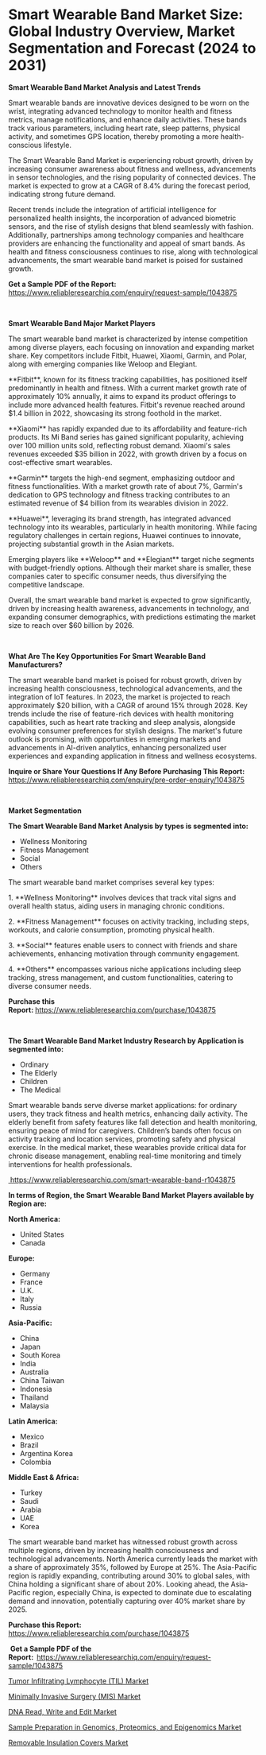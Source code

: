 <p><h1>Smart Wearable Band Market Size: Global Industry Overview, Market Segmentation and Forecast (2024 to 2031)</h1></p><p><strong>Smart Wearable Band Market Analysis and Latest Trends</strong></p>
<p><p>Smart wearable bands are innovative devices designed to be worn on the wrist, integrating advanced technology to monitor health and fitness metrics, manage notifications, and enhance daily activities. These bands track various parameters, including heart rate, sleep patterns, physical activity, and sometimes GPS location, thereby promoting a more health-conscious lifestyle. </p><p>The Smart Wearable Band Market is experiencing robust growth, driven by increasing consumer awareness about fitness and wellness, advancements in sensor technologies, and the rising popularity of connected devices. The market is expected to grow at a CAGR of 8.4% during the forecast period, indicating strong future demand. </p><p>Recent trends include the integration of artificial intelligence for personalized health insights, the incorporation of advanced biometric sensors, and the rise of stylish designs that blend seamlessly with fashion. Additionally, partnerships among technology companies and healthcare providers are enhancing the functionality and appeal of smart bands. As health and fitness consciousness continues to rise, along with technological advancements, the smart wearable band market is poised for sustained growth.</p></p>
<p><strong>Get a Sample PDF of the Report:&nbsp;</strong> <a href="https://www.reliableresearchiq.com/enquiry/request-sample/1043875?utm_campaign=1780&utm_medium=2&utm_source=Github&utm_content=ia&utm_term=22102024&utm_id=smart-wearable-band">https://www.reliableresearchiq.com/enquiry/request-sample/1043875</a></p>
<p>&nbsp;</p>
<p><strong>Smart Wearable Band Major Market Players</strong></p>
<p><p>The smart wearable band market is characterized by intense competition among diverse players, each focusing on innovation and expanding market share. Key competitors include Fitbit, Huawei, Xiaomi, Garmin, and Polar, along with emerging companies like Weloop and Elegiant. </p><p>**Fitbit**, known for its fitness tracking capabilities, has positioned itself predominantly in health and fitness. With a current market growth rate of approximately 10% annually, it aims to expand its product offerings to include more advanced health features. Fitbit's revenue reached around $1.4 billion in 2022, showcasing its strong foothold in the market.</p><p>**Xiaomi** has rapidly expanded due to its affordability and feature-rich products. Its Mi Band series has gained significant popularity, achieving over 100 million units sold, reflecting robust demand. Xiaomi's sales revenues exceeded $35 billion in 2022, with growth driven by a focus on cost-effective smart wearables.</p><p>**Garmin** targets the high-end segment, emphasizing outdoor and fitness functionalities. With a market growth rate of about 7%, Garmin's dedication to GPS technology and fitness tracking contributes to an estimated revenue of $4 billion from its wearables division in 2022.</p><p>**Huawei**, leveraging its brand strength, has integrated advanced technology into its wearables, particularly in health monitoring. While facing regulatory challenges in certain regions, Huawei continues to innovate, projecting substantial growth in the Asian markets.</p><p>Emerging players like **Weloop** and **Elegiant** target niche segments with budget-friendly options. Although their market share is smaller, these companies cater to specific consumer needs, thus diversifying the competitive landscape.</p><p>Overall, the smart wearable band market is expected to grow significantly, driven by increasing health awareness, advancements in technology, and expanding consumer demographics, with predictions estimating the market size to reach over $60 billion by 2026.</p></p>
<p>&nbsp;</p>
<p><strong>What Are The Key Opportunities For Smart Wearable Band Manufacturers?</strong></p>
<p><p>The smart wearable band market is poised for robust growth, driven by increasing health consciousness, technological advancements, and the integration of IoT features. In 2023, the market is projected to reach approximately $20 billion, with a CAGR of around 15% through 2028. Key trends include the rise of feature-rich devices with health monitoring capabilities, such as heart rate tracking and sleep analysis, alongside evolving consumer preferences for stylish designs. The market's future outlook is promising, with opportunities in emerging markets and advancements in AI-driven analytics, enhancing personalized user experiences and expanding application in fitness and wellness ecosystems.</p></p>
<p><strong>Inquire or Share Your Questions If Any Before Purchasing This Report:</strong> <a href="https://www.reliableresearchiq.com/enquiry/pre-order-enquiry/1043875?utm_campaign=1780&utm_medium=2&utm_source=Github&utm_content=ia&utm_term=22102024&utm_id=smart-wearable-band">https://www.reliableresearchiq.com/enquiry/pre-order-enquiry/1043875</a></p>
<p>&nbsp;</p>
<p><strong>Market Segmentation</strong></p>
<p><strong>The Smart Wearable Band Market Analysis by types is segmented into:</strong></p>
<p><ul><li>Wellness Monitoring</li><li>Fitness Management</li><li>Social</li><li>Others</li></ul></p>
<p><p>The smart wearable band market comprises several key types: </p><p>1. **Wellness Monitoring** involves devices that track vital signs and overall health status, aiding users in managing chronic conditions.</p><p>2. **Fitness Management** focuses on activity tracking, including steps, workouts, and calorie consumption, promoting physical health.</p><p>3. **Social** features enable users to connect with friends and share achievements, enhancing motivation through community engagement.</p><p>4. **Others** encompasses various niche applications including sleep tracking, stress management, and custom functionalities, catering to diverse consumer needs.</p></p>
<p><strong>Purchase this Report:&nbsp;</strong><a href="https://www.reliableresearchiq.com/purchase/1043875?utm_campaign=1780&utm_medium=2&utm_source=Github&utm_content=ia&utm_term=22102024&utm_id=smart-wearable-band">https://www.reliableresearchiq.com/purchase/1043875</a></p>
<p>&nbsp;</p>
<p><strong>The Smart Wearable Band Market Industry Research by Application is segmented into:</strong></p>
<p><ul><li>Ordinary</li><li>The Elderly</li><li>Children</li><li>The Medical</li></ul></p>
<p><p>Smart wearable bands serve diverse market applications: for ordinary users, they track fitness and health metrics, enhancing daily activity. The elderly benefit from safety features like fall detection and health monitoring, ensuring peace of mind for caregivers. Children’s bands often focus on activity tracking and location services, promoting safety and physical exercise. In the medical market, these wearables provide critical data for chronic disease management, enabling real-time monitoring and timely interventions for health professionals.</p></p>
<p><a href="https://www.reliableresearchiq.com/smart-wearable-band-r1043875?utm_campaign=1780&utm_medium=2&utm_source=Github&utm_content=ia&utm_term=22102024&utm_id=smart-wearable-band">&nbsp;https://www.reliableresearchiq.com/smart-wearable-band-r1043875</a></p>
<p><strong>In terms of Region, the Smart Wearable Band Market Players available by Region are:</strong></p>
<p>
    <p> <strong> North America: </strong>
        <ul>
            <li>United States</li>
            <li>Canada</li>
        </ul>
        </p> 
    <p> <strong> Europe: </strong>
        <ul>
            <li>Germany</li>
            <li>France</li>
            <li>U.K.</li>
            <li>Italy</li>
            <li>Russia</li>
        </ul>
        </p> 
    <p> <strong> Asia-Pacific: </strong>
        <ul>
            <li>China</li>
            <li>Japan</li>
            <li>South Korea</li>
            <li>India</li>
            <li>Australia</li>
            <li>China Taiwan</li>
            <li>Indonesia</li>
            <li>Thailand</li>
            <li>Malaysia</li>
        </ul>
        </p> 
    <p> <strong> Latin America: </strong>
        <ul>
            <li>Mexico</li>
            <li>Brazil</li>
            <li>Argentina Korea</li>
            <li>Colombia</li>
        </ul>
        </p> 
    <p> <strong> Middle East & Africa: </strong>
        <ul>
            <li>Turkey</li>
            <li>Saudi</li>
            <li>Arabia</li>
            <li>UAE</li>
            <li>Korea</li>
        </ul>
    </p>
    </p>
<p><p>The smart wearable band market has witnessed robust growth across multiple regions, driven by increasing health consciousness and technological advancements. North America currently leads the market with a share of approximately 35%, followed by Europe at 25%. The Asia-Pacific region is rapidly expanding, contributing around 30% to global sales, with China holding a significant share of about 20%. Looking ahead, the Asia-Pacific region, especially China, is expected to dominate due to escalating demand and innovation, potentially capturing over 40% market share by 2025.</p></p>
<p><strong>Purchase this Report: </strong><a href="https://www.reliableresearchiq.com/purchase/1043875?utm_campaign=1780&utm_medium=2&utm_source=Github&utm_content=ia&utm_term=22102024&utm_id=smart-wearable-band">https://www.reliableresearchiq.com/purchase/1043875</a></p>
<p>&nbsp;<strong>Get a Sample PDF of the Report:&nbsp;&nbsp;</strong><a href="https://www.reliableresearchiq.com/enquiry/request-sample/1043875?utm_campaign=1780&utm_medium=2&utm_source=Github&utm_content=ia&utm_term=22102024&utm_id=smart-wearable-band">https://www.reliableresearchiq.com/enquiry/request-sample/1043875</a></p>
<p><strong></strong></p>
<p><p><a href="https://www.linkedin.com/pulse/tumor-infiltrating-lymphocyte-til-market-navigating-challenges-5ae3f?utm_campaign=1780&utm_medium=2&utm_source=Github&utm_content=ia&utm_term=22102024&utm_id=smart-wearable-band">Tumor Infiltrating Lymphocyte (TIL) Market</a></p><p><a href="https://www.linkedin.com/pulse/minimally-invasive-surgery-mis-market-investigation-industry-dbsff?utm_campaign=1780&utm_medium=2&utm_source=Github&utm_content=ia&utm_term=22102024&utm_id=smart-wearable-band">Minimally Invasive Surgery (MIS) Market</a></p><p><a href="https://www.linkedin.com/pulse/strategic-market-insights-navigating-global-dna-read-write-4rykf?utm_campaign=1780&utm_medium=2&utm_source=Github&utm_content=ia&utm_term=22102024&utm_id=smart-wearable-band">DNA Read, Write and Edit Market</a></p><p><a href="https://www.linkedin.com/pulse/key-drivers-sample-preparation-genomics-proteomics-epigenomics-7ujef?utm_campaign=1780&utm_medium=2&utm_source=Github&utm_content=ia&utm_term=22102024&utm_id=smart-wearable-band">Sample Preparation in Genomics, Proteomics, and Epigenomics Market</a></p><p><a href="https://github.com/JubayerMia832/Market-Research-Report-List-1/blob/main/removable-insulation-covers-market.md?utm_campaign=1780&utm_medium=2&utm_source=Github&utm_content=ia&utm_term=22102024&utm_id=smart-wearable-band">Removable Insulation Covers Market</a></p></p>